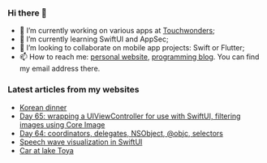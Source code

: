 ### Hi there 👋

- 🔭 I’m currently working on various apps at [Touchwonders](https://touchwonders.com);
- 🌱 I’m currently learning SwiftUI and AppSec;
- 👯 I’m looking to collaborate on mobile app projects: Swift or Flutter;
- 📫 How to reach me: [personal website](https://volpato.nl), [programming blog](https://ishouldgotosleep.com). You can find my email address there.

<!--
**mvolpato/mvolpato** is a ✨ _special_ ✨ repository because its `README.md` (this file) appears on your GitHub profile.

Here are some ideas to get you started:

- 🔭 I’m currently working on ...
- 🌱 I’m currently learning ...
- 👯 I’m looking to collaborate on ...
- 🤔 I’m looking for help with ...
- 💬 Ask me about ...
- 📫 How to reach me: ...
- 😄 Pronouns: ...
- ⚡ Fun fact: ...
-->

### Latest articles from my websites

<!-- BLOG-POST-LIST:START -->
- [Korean dinner](https://volpato.nl/korean-dinner/)
- [Day 65:  wrapping a UIViewController for use with SwiftUI, filtering images using Core Image](https://ishouldgotosleep.com/100-days-swiftui/day-65-wrapping-a-uiviewcontroller-for-use-with-swiftui-filtering-images-using-core-image)
- [Day 64:  coordinators, delegates, NSObject, @objc, selectors](https://ishouldgotosleep.com/100-days-swiftui/day-64-coordinators-for-swiftui-view-controllers)
- [Speech wave visualization in SwiftUI](https://ishouldgotosleep.com/tutorials/speech-wave-visualization-in-swiftui)
- [Car at lake Toya](https://volpato.nl/untitled/)
<!-- BLOG-POST-LIST:END -->
